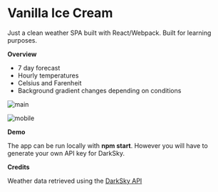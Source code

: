 Vanilla Ice Cream
===================


Just a clean weather SPA built with React/Webpack. Built for learning purposes.

**Overview**

 - 7 day forecast 
 - Hourly temperatures 
 - Celsius and Farenheit 
 - Background gradient changes depending on conditions

![main](https://i.imgur.com/8XKtGie.jpg)

![mobile](https://i.imgur.com/4DqzaDz.gif)


**Demo**

The app can be run locally with **npm start**. However you will have to generate your own API key for DarkSky.


**Credits**

Weather data retrieved using the [DarkSky API](https://darksky.net)









